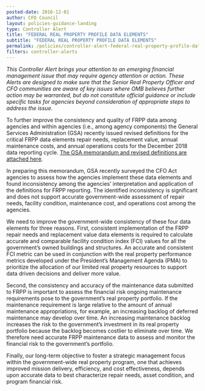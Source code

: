 ```yaml
---
posted-date: 2016-12-01
author: CFO Council
layout: policies-guidance-landing
type: Controller Alert
title: "FEDERAL REAL PROPERTY PROFILE DATA ELEMENTS"
subtitle: "FEDERAL REAL PROPERTY PROFILE DATA ELEMENTS"
permalink: /policies/controller-alert-federal-real-property-profile-data-elements/
filters: controller-alerts
---
```

*This Controller Alert brings your attention to an emerging financial management issue that may require agency attention or action. These Alerts are designed to make sure that the Senior Real Property Officer and CFO communities are aware of key issues where OMB believes further action may be warranted, but do not constitute official guidance or include specific tasks for agencies beyond consideration of appropriate steps to address the issue.*

To further improve the consistency and quality of FRPP data among agencies and within agencies (i.e., among agency components) the General Services Administration (GSA) recently issued revised definitions for the critical FRPP data elements repair needs, replacement value, annual maintenance costs, and annual operations costs for the December 2018 data reporting cycle. [The GSA memorandum and revised definitions are attached here](https://cfo.gov//wp-content/uploads/2016/12/GSA-Memo-to-Agencies-Regarding-Revised-Definitions-for-FY-2018-Reporting-12.1.16.pdf).

In preparing this memorandum, GSA recently surveyed the CFO Act agencies to assess how the agencies implement these data elements and found inconsistency among the agencies’ interpretation and application of the definitions for FRPP reporting. The identified inconsistency is significant and does not support accurate government-wide assessment of repair needs, facility condition, maintenance cost, and operations cost among the agencies.

We need to improve the government-wide consistency of these four data elements for three reasons. First, consistent implementation of the FRPP repair needs and replacement value data elements is required to calculate accurate and comparable facility condition index (FCI) values for all the government’s owned buildings and structures. An accurate and consistent FCI metric can be used in conjunction with the real property performance metrics developed under the President’s Management Agenda (PMA) to prioritize the allocation of our limited real property resources to support data driven decisions and deliver more value.

Second, the consistency and accuracy of the maintenance data submitted to FRPP is important to assess the financial risk ongoing maintenance requirements pose to the government’s real property portfolio. If the maintenance requirement is large relative to the amount of annual maintenance appropriations, for example, an increasing backlog of deferred maintenance may develop over time. An increasing maintenance backlog increases the risk to the government’s investment in its real property portfolio because the backlog becomes costlier to eliminate over time. We therefore need accurate FRPP maintenance data to assess and monitor the financial risk to the government’s portfolio.

Finally, our long-term objective to foster a strategic management focus within the government-wide real property program, one that achieves improved mission delivery, efficiency, and cost effectiveness, depends upon accurate data to best characterize repair needs, asset condition, and program financial risk.
